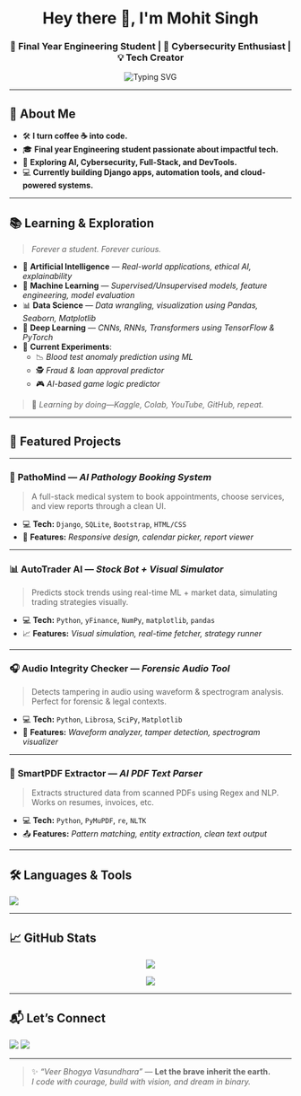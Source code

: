 <h1 align="center"><strong>Hey there 👋, I'm Mohit Singh</strong></h1>
<h3 align="center"><strong>🚀 Final Year Engineering Student | 🔐 Cybersecurity Enthusiast | 💡 Tech Creator</strong></h3>

<p align="center">
  <img src="https://readme-typing-svg.demolab.com?font=Fira+Code&size=22&pause=1000&center=true&vCenter=true&width=600&lines=Engineer%20by%20mind%2C%20Creator%20by%20heart;Building%20cool%20stuff%20one%20line%20at%20a%20time;Always%20curious%20%7C%20Always%20learning" alt="Typing SVG" />
</p>

---

## 🌟 **About Me**

- 🛠️ **I turn coffee ☕ into code.**
- 🎓 **Final year Engineering student passionate about impactful tech.**
- 🧠 **Exploring AI, Cybersecurity, Full-Stack, and DevTools.**
- 💻 **Currently building Django apps, automation tools, and cloud-powered systems.**

---

## 📚 **Learning & Exploration**

> *Forever a student. Forever curious.*

- 🤖 **Artificial Intelligence** — *Real-world applications, ethical AI, explainability*
- 🧠 **Machine Learning** — *Supervised/Unsupervised models, feature engineering, model evaluation*
- 📊 **Data Science** — *Data wrangling, visualization using Pandas, Seaborn, Matplotlib*
- 🧬 **Deep Learning** — *CNNs, RNNs, Transformers using TensorFlow & PyTorch*
- 🔬 **Current Experiments**:
  - 📉 *Blood test anomaly prediction using ML*
  - 🕵️ *Fraud & loan approval predictor*
  - 🎮 *AI-based game logic predictor*

> 🧪 *Learning by doing—Kaggle, Colab, YouTube, GitHub, repeat.*

---

## 🚀 **Featured Projects**

---

### 🧪 **PathoMind** — *AI Pathology Booking System*
> A full-stack medical system to book appointments, choose services, and view reports through a clean UI.

- 💻 **Tech:** `Django`, `SQLite`, `Bootstrap`, `HTML/CSS`
- 📲 **Features:** *Responsive design, calendar picker, report viewer*

---

### 📊 **AutoTrader AI** — *Stock Bot + Visual Simulator*
> Predicts stock trends using real-time ML + market data, simulating trading strategies visually.

- 💻 **Tech:** `Python`, `yFinance`, `NumPy`, `matplotlib`, `pandas`
- 📈 **Features:** *Visual simulation, real-time fetcher, strategy runner*

---

### 🎧 **Audio Integrity Checker** — *Forensic Audio Tool*
> Detects tampering in audio using waveform & spectrogram analysis. Perfect for forensic & legal contexts.

- 💻 **Tech:** `Python`, `Librosa`, `SciPy`, `Matplotlib`
- 🧠 **Features:** *Waveform analyzer, tamper detection, spectrogram visualizer*

---

### 📄 **SmartPDF Extractor** — *AI PDF Text Parser*
> Extracts structured data from scanned PDFs using Regex and NLP. Works on resumes, invoices, etc.

- 💻 **Tech:** `Python`, `PyMuPDF`, `re`, `NLTK`
- 📤 **Features:** *Pattern matching, entity extraction, clean text output*

---

## 🛠️ **Languages & Tools**

<p align="left">
  <img src="https://skillicons.dev/icons?i=python,java,c,cpp,django,html,css,js,react,mysql,git,github,linux,vscode,bash" />
</p>

---

## 📈 **GitHub Stats**

<p align="center">
  <img src="https://github-readme-stats.vercel.app/api?username=mohit-singh-914771257&show_icons=true&theme=radical" />
</p>

<p align="center">
  <img src="https://streak-stats.demolab.com?user=mohit-singh-914771257&theme=tokyonight" />
</p>

---

## 📬 **Let’s Connect**

<p align="left">
  <a href="https://www.linkedin.com/in/mohit-singh-914771257/"><img src="https://img.shields.io/badge/LinkedIn-blue?style=flat&logo=linkedin"></a>
  <a href="mailto:mohit@example.com"><img src="https://img.shields.io/badge/Gmail-red?style=flat&logo=gmail"></a>
</p>

---

> ✨ *“Veer Bhogya Vasundhara”* — **Let the brave inherit the earth.**  
> *I code with courage, build with vision, and dream in binary.*
